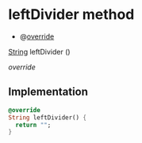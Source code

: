 


# leftDivider method







- @[override](https://api.flutter.dev/flutter/dart-core/override-constant.html)

[String](https://api.flutter.dev/flutter/dart-core/String-class.html) leftDivider
()

_override_






## Implementation

```dart
@override
String leftDivider() {
  return "";
}
```








